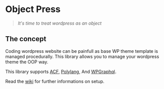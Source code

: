 # Object Press
> *It's time to treat wordpress as an object*

## The concept

Coding wordpress website can be painfull as base WP theme template is managed procedurally.
This library allows you to manage your wordpress theme the OOP way.  

This library supports [ACF](https://www.advancedcustomfields.com), [Polylang](https://polylang.wordpress.com/documentation/), And [WPGraphql](https://github.com/wp-graphql/wp-graphql).  

Read the [wiki](https://gitlab.com/tgeorgel/object-press/-/wikis/home) for further informations on setup.